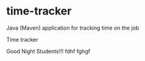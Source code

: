 # time-tracker
Java (Maven) application for tracking time on the job

Time tracker

Good Night Students!!!
fdhf
fghgf
